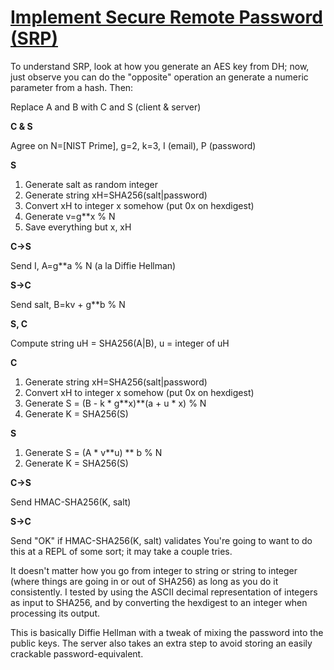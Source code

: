 # [Implement Secure Remote Password (SRP)](http://cryptopals.com/sets/5/challenges/36/)
To understand SRP, look at how you generate an AES key from DH; now, just observe you can do the "opposite" operation an generate a numeric parameter from a hash. Then:

Replace A and B with C and S (client & server)

**C & S**

Agree on N=[NIST Prime], g=2, k=3, I (email), P (password)

**S**

1. Generate salt as random integer
2. Generate string xH=SHA256(salt|password)
3. Convert xH to integer x somehow (put 0x on hexdigest)
4. Generate v=g\*\*x % N
5. Save everything but x, xH

**C->S**

Send I, A=g**a % N (a la Diffie Hellman)

**S->C**

Send salt, B=kv + g\*\*b % N

**S, C**

Compute string uH = SHA256(A|B), u = integer of uH

**C**

1. Generate string xH=SHA256(salt|password)
2. Convert xH to integer x somehow (put 0x on hexdigest)
3. Generate S = (B - k * g\*\*x)\*\*(a + u * x) % N
4. Generate K = SHA256(S)

**S**

1. Generate S = (A * v\*\*u) \*\* b % N
2. Generate K = SHA256(S)

**C->S**

Send HMAC-SHA256(K, salt)

**S->C**

Send "OK" if HMAC-SHA256(K, salt) validates
You're going to want to do this at a REPL of some sort; it may take a couple tries.

It doesn't matter how you go from integer to string or string to integer (where things are going in or out of SHA256) as long as you do it consistently. I tested by using the ASCII decimal representation of integers as input to SHA256, and by converting the hexdigest to an integer when processing its output.

This is basically Diffie Hellman with a tweak of mixing the password into the public keys. The server also takes an extra step to avoid storing an easily crackable password-equivalent.
